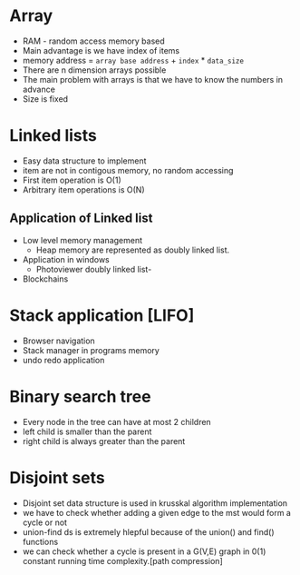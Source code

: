 # Array
- RAM - random access memory based
- Main advantage is we have index of items
- memory address = `array base address` + `index` * `data_size`
- There are n dimension arrays possible
- The main problem with arrays is that we have to know the numbers in advance
- Size is fixed

# Linked lists
- Easy data structure to implement
- item are not in contigous memory, no random accessing
- First item operation is O(1)
- Arbitrary item operations is O(N)


## Application of Linked list
- Low level memory management
  - Heap memory are represented as doubly linked list.
- Application in windows
  - Photoviewer doubly linked list-
- Blockchains

# Stack application [LIFO]
- Browser navigation
- Stack manager in programs memory
- undo redo application

# Binary search tree
- Every node in the tree can have at most 2 children
- left child is smaller than the parent
- right child is always greater than the parent

# Disjoint sets
- Disjoint set data structure is used in krusskal algorithm implementation
- we have to check whether adding a given edge to the mst would form a cycle or not
- union-find ds is extremely hlepful because of the union() and find() functions
- we can check whether a cycle is present in a G(V,E) graph in 0(1) constant running time complexity.[path compression]





